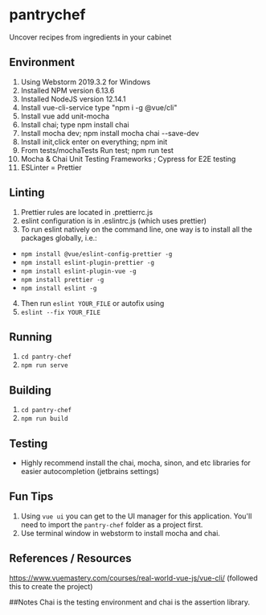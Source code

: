 # pantrychef
Uncover recipes from ingredients in your cabinet

## Environment
1. Using Webstorm 2019.3.2 for Windows
2. Installed NPM version 6.13.6
3. Installed NodeJS version 12.14.1
4. Install vue-cli-service type "npm i -g @vue/cli"
5. Install vue add unit-mocha 
6. Install chai; type npm install chai
7. Install mocha dev; npm install mocha chai --save-dev
8. Install init,click enter on everything; npm init
9. From tests/mochaTests Run test; npm run test
9. Mocha & Chai Unit Testing Frameworks ; Cypress for E2E testing
10. ESLinter = Prettier

## Linting
1. Prettier rules are located in .prettierrc.js
2. eslint configuration is in .eslintrc.js (which uses prettier)
3. To run eslint natively on the command line, one way is to install all the packages globally, i.e.:
- `npm install @vue/eslint-config-prettier -g`
- `npm install eslint-plugin-prettier -g`
- `npm install eslint-plugin-vue -g`
- `npm install prettier -g`
- `npm install eslint -g`
4. Then run `eslint YOUR_FILE`
or autofix using
5. `eslint --fix YOUR_FILE`

## Running
1. `cd pantry-chef`
2. `npm run serve`

## Building
1. `cd pantry-chef`
2. `npm run build`

## Testing
- Highly recommend install the chai, mocha, sinon, and etc libraries for easier autocompletion (jetbrains settings)

## Fun Tips
1. Using `vue ui` you can get to the UI manager for this application. You'll need to import the `pantry-chef` folder as a project first.
2. Use terminal window in webstorm to install mocha and chai.
## References / Resources
https://www.vuemastery.com/courses/real-world-vue-js/vue-cli/ (followed this to create the project)

##Notes
Chai is the testing environment and chai is the assertion library.
